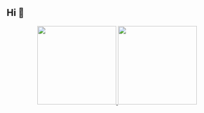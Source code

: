 ## Hi 👋
<div align="center">
  <a href="https://github.com/TiagoSRangel">
  <img height="180em" src="https://github-readme-stats.vercel.app/api?username=TiagoSRangel&show_icons=true&theme=dark&include_all_commits=true&count_private=true"/>
  <img height="180em" src="https://github-readme-stats.vercel.app/api/top-langs/?username=TiagoSRangel&layout=compact&langs_count=7&theme=dark"/>
</div>
